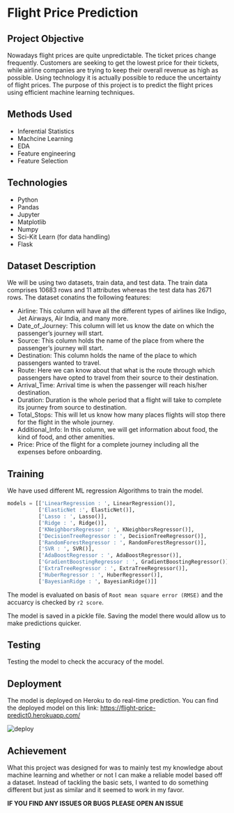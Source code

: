# Flight Price Prediction

## Project Objective
Nowadays flight prices are quite unpredictable. The ticket prices change frequently. Customers are seeking to get the lowest price for their tickets, while airline companies are trying to keep their overall revenue as high as possible. Using technology it is actually possible to reduce the uncertainty of flight prices. The purpose of this project is to predict the flight prices using efficient machine learning techniques.

## Methods Used
* Inferential Statistics
* Machcine Learning
* EDA
* Feature engineering
* Feature Selection

## Technologies
* Python
* Pandas
* Jupyter
* Matplotlib
* Numpy
* Sci-Kit Learn (for data handling)
* Flask

## Dataset Description
We will be using two datasets, train data, and test data. The train data comprises 10683 rows and 11 attributes whereas the test data has 2671 rows. The dataset conatins the following features:

 - Airline: This column will have all the different types of airlines like Indigo, Jet Airways, Air India, and many more.
 - Date_of_Journey: This column will let us know the date on which the passenger’s journey will start.
 - Source: This column holds the name of the place from where the passenger’s journey will start.
 - Destination: This column holds the name of the place to which passengers wanted to travel.
 - Route: Here we can know about that what is the route through which passengers have opted to travel from their source to their destination.
 - Arrival_Time: Arrival time is when the passenger will reach his/her destination.
 - Duration: Duration is the whole period that a flight will take to complete its journey from source to destination.
 - Total_Stops: This will let us know how many places flights will stop there for the flight in the whole journey.
 - Additional_Info: In this column, we will get information about food, the kind of food, and other amenities.
 - Price: Price of the flight for a complete journey including all the expenses before onboarding.

## Training 
We have used different ML regression Algorithms to train the model.

```python
models = [['LinearRegression : ', LinearRegression()],
          ['ElasticNet :', ElasticNet()],
          ['Lasso : ', Lasso()],
          ['Ridge : ', Ridge()],
          ['KNeighborsRegressor : ', KNeighborsRegressor()],
          ['DecisionTreeRegressor : ', DecisionTreeRegressor()],
          ['RandomForestRegressor : ', RandomForestRegressor()],
          ['SVR : ', SVR()],
          ['AdaBoostRegressor : ', AdaBoostRegressor()],
          ['GradientBoostingRegressor : ', GradientBoostingRegressor()],
          ['ExtraTreeRegressor : ', ExtraTreeRegressor()],
          ['HuberRegressor : ', HuberRegressor()],
          ['BayesianRidge : ', BayesianRidge()]]
```

The model is evaluated on basis of `Root mean square error (RMSE)` and the accuarcy is checked by `r2 score`.

The model is saved in a pickle file. Saving the model there would allow us to make predictions quicker.

## Testing
Testing the model to check the accuracy of the model.



## Deployment
The model is deployed on Heroku to do real-time prediction. You can find the deployed model on this link: https://flight-price-predict0.herokuapp.com/

![deploy](https://user-images.githubusercontent.com/84326897/180394984-642b7a23-4612-467b-adcb-b5b0aac32f93.png)

## Achievement
What this project was designed for was to mainly test my knowledge about machine learning and whether or not I can make a reliable model based off a dataset. Instead of tackling the basic sets, I wanted to do something different but just as similar and it seemed to work in my favor.

**IF YOU FIND ANY ISSUES OR BUGS PLEASE OPEN AN ISSUE**
